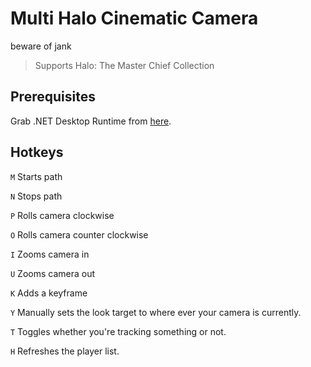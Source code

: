 # Multi Halo Cinematic Camera

beware of jank
> Supports Halo: The Master Chief Collection

## Prerequisites
Grab .NET Desktop Runtime from [here](https://dotnet.microsoft.com/en-us/download/dotnet/8.0).

## Hotkeys
```M``` Starts path

```N``` Stops path

```P``` Rolls camera clockwise

```O``` Rolls camera counter clockwise

```I``` Zooms camera in

```U``` Zooms camera out

```K``` Adds a keyframe

```Y``` Manually sets the look target to where ever your camera is currently.

```T``` Toggles whether you're tracking something or not.

```H``` Refreshes the player list.
